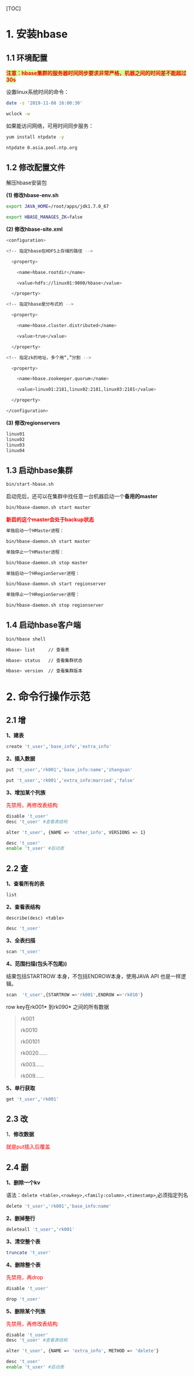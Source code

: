 [TOC]
# 1. 安装hbase
## 1.1 环境配置
<font style="background-color:#D3FF93;color: red;">**注意：hbase集群的服务器时间同步要求非常严格，机器之间的时间差不能超过30s**</font>

设置linux系统时间的命令：

```bash
date -s '2019-11-08 16:00:30'

wclock -w
```


如果能访问网络，可用时间同步服务：

```bash
yum install ntpdate -y

ntpdate 0.asia.pool.ntp.org
```

## 1.2 修改配置文件
解压hbase安装包

**(1) 修改hbase-env.sh**


```bash
export JAVA_HOME=/root/apps/jdk1.7.0_67

export HBASE_MANAGES_ZK=false
```

**(2) 修改hbase-site.xml**

```bash
<configuration>

<!-- 指定hbase在HDFS上存储的路径 -->

  <property>

    <name>hbase.rootdir</name>

    <value>hdfs://linux01:9000/hbase</value>

  </property>

<!-- 指定hbase是分布式的 -->

  <property>

    <name>hbase.cluster.distributed</name>

    <value>true</value>

  </property>

<!-- 指定zk的地址，多个用“,”分割 -->

  <property>

    <name>hbase.zookeeper.quorum</name>

    <value>linux01:2181,linux02:2181,linux03:2181</value>

  </property>

</configuration>
```

**(3) 修改regionservers**

```bash
linux01
linux02
linux03
linux04
```

## 1.3 启动hbase集群

```bash
bin/start-hbase.sh
```

启动完后，还可以在集群中找任意一台机器启动一个**备用的master**

```bash
bin/hbase-daemon.sh start master
```

<font color="red">**新启的这个master会处于backup状态**</font>


```bash
单独启动一个HMaster进程：

bin/hbase-daemon.sh start master

单独停止一个HMaster进程：

bin/hbase-daemon.sh stop master

单独启动一个HRegionServer进程：

bin/hbase-daemon.sh start regionserver

单独停止一个HRegionServer进程：

bin/hbase-daemon.sh stop regionserver
```



## 1.4 启动hbase客户端

```bash
bin/hbase shell

Hbase> list     // 查看表

Hbase> status   // 查看集群状态

Hbase> version  // 查看集群版本
```

# 2. 命令行操作示范
## 2.1 增
**1、建表**

```bash
create 't_user','base_info','extra_info'
```

**2、插入数据**

```bash
put 't_user','rk001','base_info:name','zhangsan'

put 't_user','rk001','extra_info:married','false'
```

**3、增加某个列族**

<font color="red">先禁用，再修改表结构</font>

```bash
disable 't_user'
desc 't_user' #查看表结构

alter 't_user', {NAME => 'other_info', VERSIONS => 1}

desc 't_user'
enable 't_user' #启动表
```

## 2.2 查
**1、查看所有的表**

```bash
list
```

**2、查看表结构**

`describe(desc) <table>`

```bash
desc 't_user'
```


**3、全表扫描**

```bash
scan 't_user'
```

**4、范围扫描(包头不包尾))**

结果包括STARTROW 本身，不包括ENDROW本身，使用JAVA API 也是一样逻辑。 

```bash
scan  't_user',{STARTROW =>'rk001',ENDROW =>'rk010'}
```

row key在rk001* 到rk090* 之间的所有数据

> rk001
>
> rk0010
>
> rk00101
>
> rk0020……
>
> rk003……
>
> rk009……

**5、单行获取**

```bash
get 't_user','rk001'
```

## 2.3 改

1、**修改数据**

<font color="red">就是put插入后覆盖</font>

## 2.4 删

**1、删除一个kv**

语法：`delete <table>,<rowkey>,<family:column>,<timestamp>`,必须指定列名

```bash
delete 't_user','rk001','base_info:name'
```

**2、删掉整行**

```bash
deleteall 't_user','rk001'
```

**3、清空整个表**

```bash
truncate 't_user'
```

**4、删除整个表**

<font color="red">先禁用，再drop</font>

```bash
disable 't_user'

drop 't_user'
```

**5、删除某个列族**

<font color="red">先禁用，再修改表结构</font>

```bash
disable 't_user'
desc 't_user' #查看表结构

alter 't_user', {NAME => 'extra_info', METHOD => 'delete'}

desc 't_user'
enable 't_user' #启动表
```
